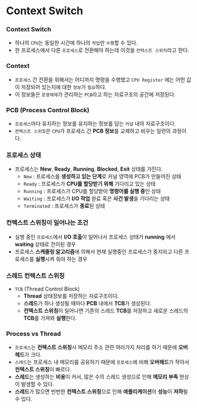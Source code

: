 # Context Switch

### Context Switch

- 하나의 `CPU`는 동일한 시간에 하나의 `작업`만 `수행`할 수 있다.
- 한 프로세스에서 다른 `프로세스`로 전환해야 하는데 이것을 `컨텍스트 스위치`라고 한다.

### Context

- `프로세스` 간 전환을 위해서는 어디까지 명령을 수행했고 `CPU Register` 에는 어떤 값이 저장되어 있는지에 대한 `정보`가 `필요`하다.
- 이 정보들은 `운영체제`가 관리하는 `PCB`라고 하는 자료구조의 공간에 저장된다.

### PCB (Process Control Block)

- `프로세스`마다 유지하는 정보를 유지하는 정보를 담는 `커널` 내의 자료구조이다.
- `컨텍스트 스위칭`은 `CPU`가 프로세스 간 **PCB 정보**를 교체하고 비우는 일련의 과정이다.

### 프로세스 상태

- 프로세스는 **New**, **Ready**, **Running**, **Blocked**, **Exit** 상태를 가진다.
    - `New` : 프로세스를 **생성하고 있는 단계**로 커널 영역에 PCB가 만들어진 상태
    - `Ready` : 프로세스가 **CPU를 할당받기 위해** 기다리고 있는 상태
    - `Running` : 프로세스가 CPU를 할당받아 **명령어를 실행 중**인 상태
    - `Waiting` : 프로세스가 **I/O 작업** 완료 혹은 **사건 발생**을 기다리는 상태
    - `Terminated` : 프로세스가 **종료**된 상태

### 컨텍스트 스위칭이 일어나는 조건

- 실행 중인 `프로세스`에서 **I/O 호출**이 일어나서 프로세스 상태가 **running** 에서 **waiting** 상태로 전이된 경우
- 프로세스 **스케줄링 알고리즘**에 의해서 현재 실행중인 프로세스가 중지되고 다른 프로세스를 **실행**시켜 줘야 하는 경우

### 스레드 컨텍스트 스위칭

- `TCB` (Thread Control Block)
    - **Thread** 상태정보를 저장하는 자료구조이다.
    - **스레드**가 하나 생성될 때마다 **PCB** 내에서 **TCB**가 생성된다.
    - **컨텍스트 스위칭**이 일어나면 기존의 스레드 **TCB**를 저장하고 새로운 스레드의 **TCB**를 가져와 **실행**한다.

### Process vs Thread

- `프로세스`는 **컨텍스트 스위칭**시 메모리 주소 관련 여러가지 처리를 하기 때문에 **오버헤드**가 크다.
- `스레드`는 프로세스 내 메모리를 공유하기 때문에 `프로세스`에 비해 **오버헤드**가 작아서 **컨텍스트 스위칭**이 빠르다.
- **스레드**는 생성하는 **비용**이 커서, 많은 수의 스레드 생성으로 인해 **메모리 부족** 현상이 발생할 수 있다.
- **스레드**가 많으면 빈번한 **컨텍스트 스위칭**으로 인해 **애플리케이션**의 **성능**이 **저하**될 수 있다.
